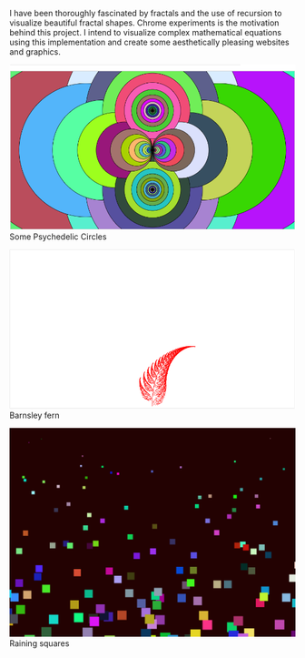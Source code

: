 I have been thoroughly fascinated by fractals and the use of recursion to visualize beautiful fractal shapes. Chrome experiments is the motivation behind this project. I intend to visualize complex mathematical equations using this implementation and create some aesthetically pleasing websites and graphics.

![Circles](Simple%20circles/screenshot.png?raw=true "Some Psychedelic Circles")
Some Psychedelic Circles

![Fern](Barnsley%20fern/screenshot.png?raw=true "Barnsley fern")
Barnsley fern

![Raining squares](Raining%20squares/screenshot.png?raw=true "Raining squares")
Raining squares
